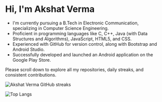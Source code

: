 # Hi, I'm Akshat Verma

- I'm currently pursuing a B.Tech in Electronic Communication, specializing in Computer Science Engineering.
- Proficient in programming languages like C, C++, Java (with Data Structures and Algorithms), JavaScript, HTML5, and CSS.
- Experienced with GitHub for version control, along with Bootstrap and Android Studio.
- Successfully developed and launched an Android application on the Google Play Store.

Please scroll down to explore all my repositories, daily streaks, and consistent contributions.

![Akshat Verma GitHub streaks](https://github-readme-stats.vercel.app/api?username=akshatverma1&show_icons=true&theme=dark)

![Top Langs](https://github-readme-stats.vercel.app/api/top-langs/?username=akshatverma1&theme=dark)
